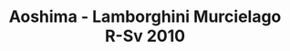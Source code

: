 ---
layout: product
title: "Aoshima - Lamborghini Murcielago R-Sv 2010"
price: "TBA" 
desc: "N/A"
img_path: "/assets/img/AO07105.webp"
brand: "N/A"
available: false
special_offer: false
new: false
soon: false
cat: "010000"
subcat: "013700"
subsubcat: "0N/A"
sifra: "AO07105"
popular: false
---